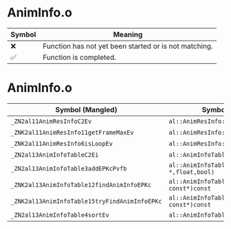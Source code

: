 # AnimInfo.o
| Symbol | Meaning 
| ------------- | ------------- 
| :x: | Function has not yet been started or is not matching. 
| :white_check_mark: | Function is completed. 


# AnimInfo.o
| Symbol (Mangled) | Symbol (Demangled) | Decompiled? |
| ------------- |  ------------- | ------------- |
| `_ZN2al11AnimResInfoC2Ev` | `al::AnimResInfo::AnimResInfo(void)` | :x: |
| `_ZNK2al11AnimResInfo11getFrameMaxEv` | `al::AnimResInfo::getFrameMax(void)const` | :x: |
| `_ZNK2al11AnimResInfo6isLoopEv` | `al::AnimResInfo::isLoop(void)const` | :x: |
| `_ZN2al13AnimInfoTableC2Ei` | `al::AnimInfoTable::AnimInfoTable(int)` | :x: |
| `_ZN2al13AnimInfoTable3addEPKcPvfb` | `al::AnimInfoTable::add(char const*,void *,float,bool)` | :x: |
| `_ZNK2al13AnimInfoTable12findAnimInfoEPKc` | `al::AnimInfoTable::findAnimInfo(char const*)const` | :x: |
| `_ZNK2al13AnimInfoTable15tryFindAnimInfoEPKc` | `al::AnimInfoTable::tryFindAnimInfo(char const*)const` | :x: |
| `_ZN2al13AnimInfoTable4sortEv` | `al::AnimInfoTable::sort(void)` | :x: |
